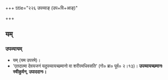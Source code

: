 +++
title="२२६ उपव्याङ् (उप+वि+आङ्)"

+++

## यम्
### उपव्यायम्
- यम् (यम उपरमे)।
- 'एतदात्मा देवयजनं यदुपव्यायच्छमानो वा शरीरमधिवसति' (गो० ब्रा० पूर्व० २।१३)। **उपव्यायच्छमानः स्वीकुर्वन्, उपाददानः।**
